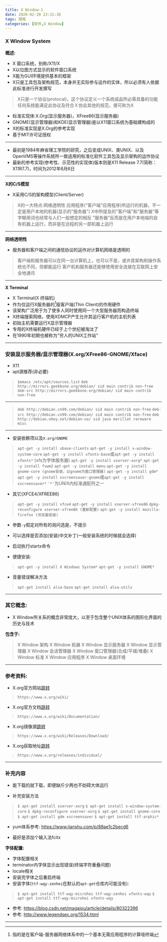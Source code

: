 ```yaml
---
title: X Window-1
date: 2020-02-20 23:31:38
tags: 随笔
categories: [软件,X Window]
---
```


### X Window System

**概述:**

* X 窗口系统，别称/X11/X
* X以位图方式显示的软件窗口系统
* X能为GUI环境提供基本的框架
* X只是工具包及架构规范，本身并无实际参与运作的实体，所以必须有人依据此标准进行开发撰写
> X只是一个协议(protocal)，这个协议定义一个系统成品所必需具备的功能
> 任何系统能满足此协议及符合Ｘ协会其他的规范，便可称为X
* 标准实现体:X.Org(显示服务器)，XFree86(显示服务器)
* GNOME(显示管理器)和KDE(显示管理器)是以X11窗口系统为基础建构成的
* X的标准实现是X.Org的参考实现
* 基于MIT许可证授权
---
* 最初是1984年麻省理工学院的研究，之后变成UNIX、类UNIX、以及OpenVMS等操作系统所一致适用的标准化软件工具包及显示架构的运作协议
* 最新的参考实现(参考性、示范性的实现体)版本则是X11 Release 7.7(简称：X11R7.7)，时间为2012年6月6日
---
**X的C/S模型**

* X采用C/S的架构模型(Client/Server)
> X的一大特点:网络透明性
> 应用程序("客户端"应用程序)所运行的机器，不一定是用户本地的机器(显示的"服务器")
> X中所提及的"客户端"和"服务器"等字眼用词也经常与人们一般想定的相反
> "服务器"反而是在用户本地端的自有机器上运行，而非是在远程的另一部机器上运行
---
**网络透明性**

* 服务器和客户端之间的通信协议的运作对计算机网络是透明的
> 客户端和服务器可以在同一台计算机上，也可以不是，或许其架构和操作系统也不同，但都能运行
> 客户机和服务器还能够使用安全连接在互联网上安全地通讯

----

**X Terminal**

* X Terminal(X 终端机)
* 作为仅运行X服务器的[^1]瘦客户端(Thin Client)的作用硬件
* 该架构广泛用于为了使多人同时使用同一个大型服务器而构造终端
* X终端搜索网络，使用XDMCP产生允许其运行客户机的主机列表
* 初始主机需要运行X显示管理器
* 专用的X终端机硬件已经于上个世纪被淘汰了
* 在1990年初期也被称为"穷人的UNIX工作站"

[^1]:指的是在客户端-服务器网络体系中的一个基本无需应用程序的计算哑终端

---

### 安装显示服务器/显示管理器(X.org/XFree86-GNOME/Xface)

* X11
* apt源推荐(非必要)
> `$emacs /etc/apt/sources.list`
> `deb http://mirrors.geekbone.org/debian/ sid main contrib non-free`
> `deb-src http://mirrors.geekbone.org/debian/ sid main contrib non-free`
---
> `deb http://debian.cn99.com/debian/ sid main contrib non-free`
> `deb-src http://debian.cn99.com/debian/ sid main contrib non-free`
> `deb http://debian.okey.net/debian-uo/ sid java marillat rareware misc`
---

* 安装依赖项以及`X.org/GNOME`
> `apt-get -y install xbase-clients`
> `apt-get -y install x-window-system-core`
> `apt-get -y install xfonts-base`或`apt-get -y install xfonts*` (xfs为字体服务器)
> `apt-get -y install xserver-xorg*`
> `apt-get -y install fvwm2`
> `apt-get -y install menu`
> `apt-get -y install gnome-core (gnome安装，以gnome为窗口管理器)`
> `apt-get -y install gdm*`
> `apt-get -y install xscreensaver-gnome`或`apt-get -y install xscreensaver*`
> `'*'`为UNIX内标准通配符之一

* 其它(XFCE4/XFREE86)
> `apt-get -y install xfce4`
> `apt-get -y install xserver-xfree86`
> `dpkg-reconfigure xserver-xfree86 (重新配置)`
> `apt-get -y install mozilla-firefox (浏览器安装)`

* 参数`-y`假定对所有的询问选是，不提示
* 可以选择是否添加(安装)中文补丁(一般安装系统的时候就会选择)
* 启动执行startx命令

* 便捷安装:
> `apt-get -y install X Windows System*`
> `apt-get -y install GNOME*`

* 音量错误解决方法
> `apt-get install alsa-base`
> `apt-get install alsa-utils`

---

### 其它概念:

* X Window所关系的概念非常庞大，以至于包含整个UNIX体系的图形化界面的历史与技术

**包含于:**

> X Window 架构
> X Window 拓展
> X Window 显示服务器
> X Window 显示管理器
> X Window 会话管理器
> X Window 窗口管理器(合成/平铺/堆叠)
> X Window 标准
> X Window 应用程序
> X Window 桌面环境

---

### 参考资料:

* X.org官方网站[跳转](https://www.x.org/wiki/)
> `https://www.x.org/wiki/`

* X.org官方文档[跳转](https://www.x.org/wiki/Documentation/)
> `https://www.x.org/wiki/Documentation/`

* X.org镜像源[跳转](https://www.x.org/wiki/Releases/Download/)
> `https://www.x.org/wiki/Releases/Download/`

* X.org获取地址[跳转](https://www.x.org/releases/individual/)
> `https://www.x.org/releases/individual/`

---

### 补充内容

* 能下载的就下载，即便缺斤少两也不妨碍大体运行

* 补充安装方法
> `$ apt-get install xserver-xorg` 
> `$ apt-get install x-window-system-core` 
> `$ dpkg-reconfigure xserver-xorg`
> `$ apt-get install gnome-core` 
> `$ apt-get install gdm xscreensaver`
> `$ apt-get install ttf-arphic*`

* yum体系参考: https://www.jianshu.com/p/88ae1c2becd6

* 最好是添加个输入法fcitx

**字体配置:**

* 字体配置相关
* terminator内字体显示出现错误(终端字符重叠问题)
* locale相关
* 安装完字体之后重启终端
* 安装字体(`ttf-wqy-zenhei`在默认的`apt-get`仓库内可能没有):
> `$ apt-get install ttf-wqy-microhei ttf-wqy-zenhei xfonts-wqy`
> `$ apt-get install ttf-wqy-microhei xfonts-wqy`

* 参考: https://blog.csdn.net/magaiou/article/details/80322396
* 参考: http://www.legendsec.org/1534.html

---



